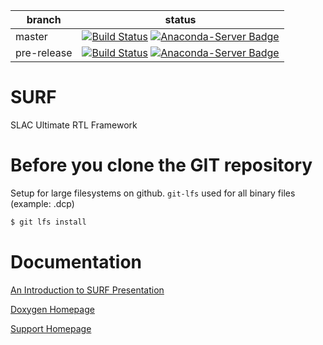 | branch      | status
|-------------|--------
| master      |[![Build Status](https://travis-ci.org/slaclab/surf.svg?branch=master)](https://travis-ci.org/slaclab/surf) [![Anaconda-Server Badge](https://anaconda.org/tidair-tag/surf/badges/version.svg)](https://anaconda.org/tidair-tag/surf)
| pre-release |[![Build Status](https://travis-ci.org/slaclab/surf.svg?branch=pre-release)](https://travis-ci.org/slaclab/surf) [![Anaconda-Server Badge](https://anaconda.org/tidair-dev/surf/badges/version.svg)](https://anaconda.org/tidair-dev/surf)

# SURF

SLAC Ultimate RTL Framework 

<!--- ########################################################################################### -->

# Before you clone the GIT repository

Setup for large filesystems on github.  `git-lfs` used for all binary files (example: .dcp)

```sh
$ git lfs install
```

<!--- ########################################################################################### -->

# Documentation

[An Introduction to SURF Presentation](https://docs.google.com/presentation/d/1kvzXiByE8WISo40Xd573DdR7dQU4BpDQGwEgNyeJjTI/edit?usp=sharing)

[Doxygen Homepage](https://slaclab.github.io/surf/doxygen/html/index.html)

[Support Homepage](https://confluence.slac.stanford.edu/display/ppareg/Build+System%3A+Vivado+Support)

<!--- ########################################################################################### -->
